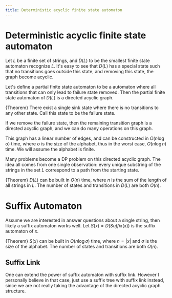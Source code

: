 ```yaml
---
title: Deterministic acyclic finite state automaton
---
```



# Deterministic acyclic finite state automaton
Let $L$ be a finite set of strings, and $D(L)$ to be the smallest finite state automaton recognize $L$. It's easy to see that $D(L)$ has a special state such that no transitions goes outside this state, and removing this state, the graph become acyclic.

Let's define a partial finite state automaton to be a automaton where all transitions that can only lead to failure state removed. Then the partial finite state automaton of $D(L)$ is a directed acyclic graph.

{Theorem}
    There exist a single sink state where there is no transitions to any other state. Call this state to be the failure state.

If we remove the failure state, then the remaining transition graph is a directed acyclic graph, and we can do many operations on this graph. 

This graph has a linear number of edges, and can be constructed in $O(n \log\sigma)$ time, where $\sigma$ is the size of the alphabet, thus in the worst case, $O(n\log n)$ time. We will assume the alphabet is finite.

Many problems become a DP problem on this directed acyclic graph. The idea all comes from one single observation: every unique substring of the strings in the set $L$ correspond to a path from the starting state. 

{Theorem}
    $D(L)$ can be built in $O(n)$ time, where $n$ is the sum of the length of all strings in $L$. The number of states and transitions in $D(L)$ are both $O(n)$.

# Suffix Automaton

Assume we are interested in answer questions about a single string, then likely a suffix automaton works well. Let $S(x)= D(Suffix(x))$ is the suffix automaton of $x$.

{Theorem}
    $S(x)$ can be built in $O(n\log \sigma)$ time, where $n=|x|$ and $\sigma$ is the size of the alphabet. The number of states and transitions are both $O(n)$.

## Suffix Link

One can extend the power of suffix automaton with suffix link. However I personally believe in that case, just use a suffix tree with suffix link instead, since we are not really taking the advantage of the directed acyclic graph structure.